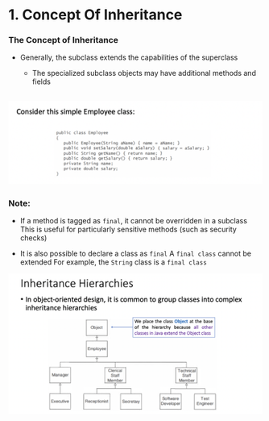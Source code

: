 # 1. Concept Of Inheritance

### The Concept of Inheritance

- Generally, the subclass extends the capabilities of the superclass 

    - The specialized subclass objects may have additional methods and fields

![](img/2019-11-25-16-55-27.png)
---

### Note:

- If a method is tagged as `final`, it cannot be overridden in a subclass
This is useful for particularly sensitive methods (such as security checks)

- It is also possible to declare a class as `final` A `final class` cannot be extended For example, 
  the `String` class is a `final class`

![](img/2019-11-25-19-29-35.png)
